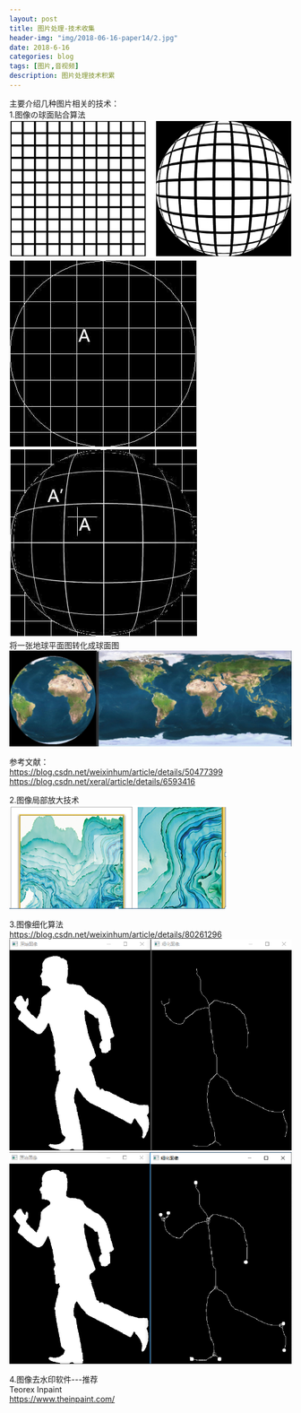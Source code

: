 ```yaml
---
layout: post
title: 图片处理-技术收集
header-img: "img/2018-06-16-paper14/2.jpg"
date: 2018-6-16
categories: blog
tags: [图片,音视频]
description: 图片处理技术积累
---
```



主要介绍几种图片相关的技术：<br>
1.图像の球面贴合算法<br>
![](/img/2018-06-16-paper14/7.PNG)<br>
![](/img/2018-06-16-paper14/9.PNG)<br>
![](/img/2018-06-16-paper14/10.PNG)<br>
将一张地球平面图转化成球面图<br>
![](/img/2018-06-16-paper14/8.PNG)<br>

参考文献：<br>
https://blog.csdn.net/weixinhum/article/details/50477399<br>
https://blog.csdn.net/xeral/article/details/6593416<br>

2.图像局部放大技术<br>
![](/img/2018-06-16-paper14/12.PNG)<br>

3.图像细化算法<br>
https://blog.csdn.net/weixinhum/article/details/80261296<br>
![](/img/2018-06-16-paper14/13.PNG)<br>
![](/img/2018-06-16-paper14/14.PNG)<br>

4.图像去水印软件---推荐<br>
Teorex Inpaint<br>
https://www.theinpaint.com/<br>